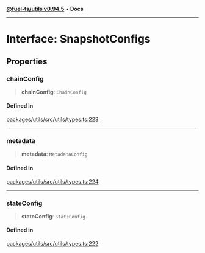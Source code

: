 [**@fuel-ts/utils v0.94.5**](../index.md) • **Docs**

***

# Interface: SnapshotConfigs

## Properties

### chainConfig

> **chainConfig**: `ChainConfig`

#### Defined in

[packages/utils/src/utils/types.ts:223](https://github.com/FuelLabs/fuels-ts/blob/26e9ebed3aac7c894878eda94559482cc10c369f/packages/utils/src/utils/types.ts#L223)

***

### metadata

> **metadata**: `MetadataConfig`

#### Defined in

[packages/utils/src/utils/types.ts:224](https://github.com/FuelLabs/fuels-ts/blob/26e9ebed3aac7c894878eda94559482cc10c369f/packages/utils/src/utils/types.ts#L224)

***

### stateConfig

> **stateConfig**: `StateConfig`

#### Defined in

[packages/utils/src/utils/types.ts:222](https://github.com/FuelLabs/fuels-ts/blob/26e9ebed3aac7c894878eda94559482cc10c369f/packages/utils/src/utils/types.ts#L222)
